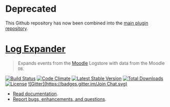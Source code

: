 # Deprecated
This Github repository has now been combined into the [main plugin repository](https://github.com/xAPI-vle/moodle-logstore_xapi).

# [Log Expander](https://github.com/LearningLocker/Moodle-Log-Expander)
> Expands events from the [Moodle](https://moodle.org/) Logstore with data from the Moodle `DB`.

[![Build Status](https://travis-ci.org/LearningLocker/Moodle-Log-Expander.svg?branch=master)](https://travis-ci.org/LearningLocker/Moodle-Log-Expander)
[![Code Climate](https://codeclimate.com/github/LearningLocker/Moodle-Log-Expander.png)](https://codeclimate.com/github/LearningLocker/Moodle-Log-Expander)
[![Latest Stable Version](https://poser.pugx.org/learninglocker/moodle-log-expander/v/stable.svg)](https://packagist.org/packages/learninglocker/moodle-log-expander)
[![Total Downloads](https://poser.pugx.org/learninglocker/moodle-log-expander/downloads.svg)](https://packagist.org/packages/learninglocker/moodle-log-expander)
[![License](https://poser.pugx.org/learninglocker/moodle-log-expander/license.svg)](http://opensource.org/licenses/GPL-3.0)
[![Gitter](https://badges.gitter.im/Join Chat.svg)](https://gitter.im/LearningLocker/learninglocker?utm_source=badge&utm_medium=badge&utm_campaign=pr-badge&utm_content=badge)

- [Read documentation](https://github.com/LearningLocker/Moodle-Log-Expander/blob/master/docs/readme.md).
- [Report bugs, enhancements, and questions](https://github.com/LearningLocker/Moodle-Log-Expander/blob/master/contributing.md#issue-templates).
